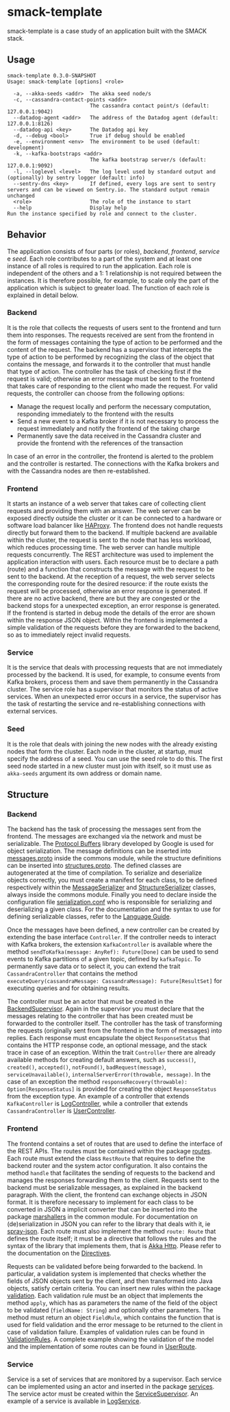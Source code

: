 # smack-template
smack-template is a case study of an application built with the SMACK stack.

## Usage
```
smack-template 0.3.0-SNAPSHOT
Usage: smack-template [options] <role>

  -a, --akka-seeds <addr>  The akka seed node/s
  -c, --cassandra-contact-points <addr>
                           The cassandra contact point/s (default: 127.0.0.1:9042)
  --datadog-agent <addr>   The address of the Datadog agent (default: 127.0.0.1:8126)
  --datadog-api <key>      The Datadog api key
  -d, --debug <bool>       True if debug should be enabled
  -e, --environment <env>  The environment to be used (default: development)
  -k, --kafka-bootstraps <addr>
                           The kafka bootstrap server/s (default: 127.0.0.1:9092)
  -l, --loglevel <level>   The log level used by standard output and (optionally) by sentry logger (default: info)
  --sentry-dns <key>       If defined, every logs are sent to sentry servers and can be viewed on Sentry.io. The standard output remain unchanged
  <role>                   The role of the instance to start
  --help                   Display help
Run the instance specified by role and connect to the cluster.
```

## Behavior
The application consists of four parts (or roles), *backend*, *frontend*, *service* e *seed*.
Each role contributes to a part of the system and at least one instance of all roles is required to run the application.
Each role is independent of the others and a 1: 1 relationship is not required between the instances.
It is therefore possible, for example, to scale only the part of the application which is subject to greater load.
The function of each role is explained in detail below.

### Backend
It is the role that collects the requests of users sent to the frontend and turn them into responses.
The requests received are sent from the frontend in the form of messages containing the type of action to be performed and the content of the request.
The backend has a supervisor that intercepts the type of action to be performed by recognizing the class of the object that contains the message,
and forwards it to the controller that must handle that type of action.
The controller has the task of checking first if the request is valid;
otherwise an error message must be sent to the frontend that takes care of responding to the client who made the request.
For valid requests, the controller can choose from the following options:
* Manage the request locally and perform the necessary computation, responding immediately to the frontend with the results
* Send a new event to a Kafka broker if it is not necessary to process the request immediately and notify the frontend of the taking charge
* Permanently save the data received in the Cassandra cluster and provide the frontend with the references of the transaction

In case of an error in the controller, the frontend is alerted to the problem and the controller is restarted.
The connections with the Kafka brokers and with the Cassandra nodes are then re-established.

### Frontend
It starts an instance of a web server that takes care of collecting client requests and providing them with an answer.
The web server can be exposed directly outside the cluster or it can be connected to a hardware or software load balancer like
[HAProxy](http://www.haproxy.org/).
The frontend does not handle requests directly but forward them to the backend. If multiple backend are available within the cluster,
the request is sent to the node that has less workload, which reduces processing time.
The web server can handle multiple requests concurrently. The REST architecture was used to implement the application interaction with users.
Each resource must be to declare a path (route) and a function that constructs the message with the request to be sent to the backend.
At the reception of a request, the web server selects the corresponding route for the desired resource: if the route exists the request will be processed,
otherwise an error response is generated.
If there are no active backend, there are but they are congested or the backend stops for a unexpected exception, an error response is generated.
If the frontend is started in debug mode the details of the error are shown within the response JSON object.
Within the frontend is implemented a simple validation of the requests before they are forwarded to the backend, so as to immediately reject invalid requests.

### Service
It is the service that deals with processing requests that are not immediately processed by the backend.
It is used, for example, to consume events from Kafka brokers, process them and save them permanently in the Cassandra cluster.
The service role has a supervisor that monitors the status of active services.
When an unexpected error occurs in a service, the supervisor has the task of restarting the service and re-establishing connections with external services.

### Seed
It is the role that deals with joining the new nodes with the already existing nodes that form the cluster.
Each node in the cluster, at startup, must specify the address of a seed. You can use the seed role to do this.
The first seed node started in a new cluster must join with itself, so it must use as `akka-seeds` argument its own address or domain name.

## Structure

### Backend
The backend has the task of processing the messages sent from the frontend. The messages are exchanged via the network and must be serializable.
The [Protocol Buffers](https://developers.google.com/protocol-buffers/) library developed by Google is used for object serialization.
The message definitions can be inserted into [messages.proto](/commons/src/main/protobuf/messages.proto) inside the commons module,
while the structure definitions can be inserted into [structures.proto](/commons/src/main/protobuf/structures.proto).
The defined classes are autogenerated at the time of compilation.
To serialize and deserialize objects correctly, you must create a manifest for each class,
to be defined respectively within the [MessageSerializer](/commons/src/main/scala/smack/commons/serialization/MessageSerializer.scala)
and [StructureSerializer](/commons/src/main/scala/smack/commons/serialization/StructureSerializer.scala) classes, always inside the commons module.
Finally you need to declare inside the configuration file [serialization.conf](/commons/src/main/resources/serialization.conf)
who is responsible for serializing and deserializing a given class.
For the documentation and the syntax to use for defining serializable classes, refer to the
[Language Guide](https://developers.google.com/protocol-buffers/docs/proto3).

Once the messages have been defined, a new controller can be created by extending the base interface `Controller`.
If the controller needs to interact with Kafka brokers, the extension `KafkaController` is available where the method
`sendToKafka(message: AnyRef): Future[Done]` can be used to send events to Kafka partitions of a given topic, defined by `kafkaTopic`.
To permanently save data or to select it, you can extend the trait `CassandraController` that contains the method
`executeQuery(cassandraMessage: CassandraMessage): Future[ResultSet]` for executing queries and for obtaining results.

The controller must be an actor that must be created in the [BackendSupervisor](/src/main/scala/smack/backend/BackendSupervisor.scala).
Again in the supervisor you must declare that the messages relating to the controller that has been created must be forwarded to the controller itself.
The controller has the task of transforming the requests (originally sent from the frontend in the form of messages) into replies.
Each response must encapsulate the object `ResponseStatus` that contains the HTTP response code, an optional message,
and the stack trace in case of an exception.
Within the trait `Controller` there are already available methods for creating default answers,
such as `success()`, `created()`, `accepted()`, `notFound()`, `badRequest(message)`, `serviceUnavailable()`, `internalServerError(throwable, message)`.
In the case of an exception the method `responseRecovery(throwable): Option[ResponseStatus]` is provided for creating the object `ResponseStatus` from the
exception type. An example of a controller that extends `KafkaController` is [LogController](/src/main/scala/smack/backend/controllers/LogController.scala),
while a controller that extends `CassandraController` is [UserController](/src/main/scala/smack/backend/controllers/UserController.scala).

### Frontend
The frontend contains a set of routes that are used to define the interface of the REST APIs.
The routes must be contained within the package [routes](/src/main/scala/smack/frontend/routes).
Each route must extend the class `RestRoute` that requires to define the backend router and the system actor configuration.
It also contains the method `handle` that facilitates the sending of requests to the backend and manages the responses forwarding them to the client.
Requests sent to the backend must be serializable messages, as explained in the backend paragraph.
With the client, the frontend can exchange objects in JSON format.
It is therefore necessary to implement for each class to be converted in JSON a implicit converter that can be inserted into the package
[marshallers](/commons/src/main/scala/smack/commons/mashallers) in the common module.
For documentation on (de)serialization in JSON you can refer to the library that deals with it, ie [spray-json](https://github.com/spray/spray-json).
Each route must also implement the method `route: Route` that defines the route itself;
it must be a directive that follows the rules and the syntax of the library that implements them,
that is [Akka Http](https://doc.akka.io/docs/akka-http/current/index.html).
Please refer to the documentation on the [Directives](https://doc.akka.io/docs/akka-http/current/routing-dsl/directives/index.html).

Requests can be validated before being forwarded to the backend.
In particular, a validation system is implemented that checks whether the fields of JSON objects sent by the client, and then transformed into Java objects,
satisfy certain criteria. You can insert new rules within the package [validation](/src/main/scala/smack/frontend/validation).
Each validation rule must be an object that implements the method `apply`,
which has as parameters the name of the field of the object to be validated (`fieldName: String`) and optionally other parameters.
The method must return an object `FieldRule`, which contains the function that is used for field validation
and the error message to be returned to the client in case of validation failure.
Examples of validation rules can be found in [ValidationRules](/src/main/scala/smack/frontend/validation/ValidationRules.scala).
A complete example showing the validation of the model and the implementation of some routes can be found in
[UserRoute](/src/main/scala/smack/frontend/routes/UserRoute.scala).

### Service
Service is a set of services that are monitored by a supervisor.
Each service can be implemented using an actor and inserted in the package [services](/src/main/scala/smack/backend/services).
The service actor must be created within the [ServiceSupervisor](/src/main/scala/smack/backend/ServiceSupervisor.scala).
An example of a service is available in [LogService](/src/main/scala/smack/backend/services/LogService.scala).
